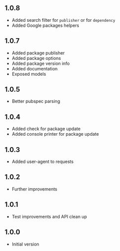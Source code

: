 ## 1.0.8

- Added search filter for `publisher` or for `dependency`
- Added Google packages helpers

## 1.0.7

- Added package publisher
- Added package options
- Added package version info
- Added documentation
- Exposed models

## 1.0.5

- Better pubspec parsing

## 1.0.4

- Added check for package update
- Added console printer for package update

## 1.0.3

- Added user-agent to requests

## 1.0.2

- Further improvements

## 1.0.1

- Test improvements and API clean up

## 1.0.0

- Initial version
